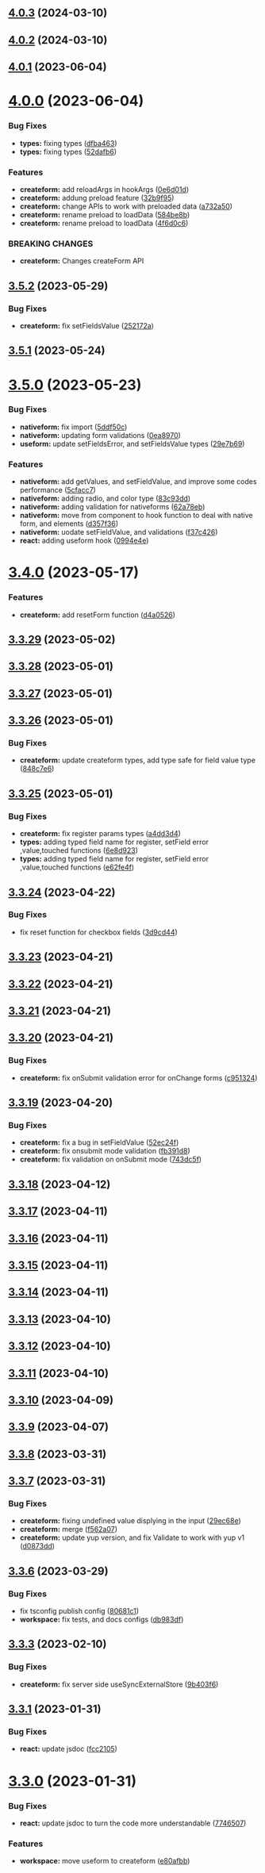 ## [4.0.3](https://github.com/jucian0/createform/compare/v4.0.2...v4.0.3) (2024-03-10)



## [4.0.2](https://github.com/jucian0/createform/compare/v4.0.1...v4.0.2) (2024-03-10)



## [4.0.1](https://github.com/jucian0/createform/compare/v4.0.0...v4.0.1) (2023-06-04)



# [4.0.0](https://github.com/jucian0/createform/compare/v3.5.2...v4.0.0) (2023-06-04)


### Bug Fixes

* **types:** fixing types ([dfba463](https://github.com/jucian0/createform/commit/dfba4633458757da85f70ab7d94403343f092cad))
* **types:** fixing types ([52dafb6](https://github.com/jucian0/createform/commit/52dafb646d2805e5226aac99a3464680284136ab))


### Features

* **createform:** add reloadArgs in hookArgs ([0e6d01d](https://github.com/jucian0/createform/commit/0e6d01de7f530e16669f2c7fabfcd7e8cc996a23))
* **createform:** addung preload feature ([32b9f95](https://github.com/jucian0/createform/commit/32b9f95e10c910ff11f850e0de5426d7b6696bf7))
* **createform:** change APIs to work with preloaded data ([a732a50](https://github.com/jucian0/createform/commit/a732a5017330f6f7438e1ed7018de01b37477dda))
* **createform:** rename preload to loadData ([584be8b](https://github.com/jucian0/createform/commit/584be8b69994af570ab655ca64ca2c401d6deca5))
* **createform:** rename preload to loadData ([4f6d0c6](https://github.com/jucian0/createform/commit/4f6d0c6e178ba16454b251d2bdc34dea653cbd5d))


### BREAKING CHANGES

* **createform:** Changes createForm API



## [3.5.2](https://github.com/jucian0/createform/compare/v3.5.1...v3.5.2) (2023-05-29)


### Bug Fixes

* **createform:** fix setFieldsValue ([252172a](https://github.com/jucian0/createform/commit/252172a393e0ef738fc8eb5fe1d1869d54826b9f))



## [3.5.1](https://github.com/jucian0/createform/compare/v3.5.0...v3.5.1) (2023-05-24)



# [3.5.0](https://github.com/jucian0/createform/compare/v3.4.0...v3.5.0) (2023-05-23)


### Bug Fixes

* **nativeform:** fix import ([5ddf50c](https://github.com/jucian0/createform/commit/5ddf50c2f5e3441d9136bd29ca2f93759c75f3f4))
* **nativeform:** updating form validations ([0ea8970](https://github.com/jucian0/createform/commit/0ea8970bcecfd377b090d16d6e2cc4b9c2ec10e6))
* **useform:** update setFieldsError, and setFieldsValue types ([29e7b69](https://github.com/jucian0/createform/commit/29e7b69ebc73221caa802679bfc8c73798e003b9))


### Features

* **nativeform:** add getValues, and setFieldValue, and improve some codes performance ([5cfacc7](https://github.com/jucian0/createform/commit/5cfacc7ccc1a302f3c719a2b2cab9ea1ef8e92a1))
* **nativeform:** adding radio, and color type ([83c93dd](https://github.com/jucian0/createform/commit/83c93dde4c4be7e517e8a71a60f2f252d559d57b))
* **nativeform:** adding validation for nativeforms ([62a78eb](https://github.com/jucian0/createform/commit/62a78eb54fd424ce2cd522af087e9ac080bcefae))
* **nativeform:** move from component to hook function to deal with native form, and elements ([d357f36](https://github.com/jucian0/createform/commit/d357f367ee4802147671b350c28e56d3c57098ca))
* **nativeform:** uodate setFieldValue, and validations ([f37c426](https://github.com/jucian0/createform/commit/f37c4267c06e92eabb921ac2f6f365b9f14fdbfb))
* **react:** adding useform hook ([0994e4e](https://github.com/jucian0/createform/commit/0994e4e86d1678112893cdda663acad0d99f7098))



# [3.4.0](https://github.com/jucian0/createform/compare/v3.3.29...v3.4.0) (2023-05-17)


### Features

* **createform:** add resetForm function ([d4a0526](https://github.com/jucian0/createform/commit/d4a052615052e1aa57b4360c24e6a422b9714df5))



## [3.3.29](https://github.com/jucian0/createform/compare/v3.3.28...v3.3.29) (2023-05-02)



## [3.3.28](https://github.com/jucian0/createform/compare/v3.3.27...v3.3.28) (2023-05-01)



## [3.3.27](https://github.com/jucian0/createform/compare/v3.3.26...v3.3.27) (2023-05-01)



## [3.3.26](https://github.com/jucian0/createform/compare/v3.3.25...v3.3.26) (2023-05-01)


### Bug Fixes

* **createform:** update createform types, add type safe for field value type ([848c7e6](https://github.com/jucian0/createform/commit/848c7e6d0d6a34a19e764bcc766e6576edca0dcb))



## [3.3.25](https://github.com/jucian0/createform/compare/v3.3.24...v3.3.25) (2023-05-01)


### Bug Fixes

* **createform:** fix register params types ([a4dd3d4](https://github.com/jucian0/createform/commit/a4dd3d4cfb304328a3f94b61d90ffd5d01aa0077))
* **types:** adding typed field name for register, setField error ,value,touched functions ([6e8d923](https://github.com/jucian0/createform/commit/6e8d9239ad25388bf36ea258922e461c82096553))
* **types:** adding typed field name for register, setField error ,value,touched functions ([e62fe4f](https://github.com/jucian0/createform/commit/e62fe4f402aa38c21161c4a452a796aa2111b95e))



## [3.3.24](https://github.com/jucian0/createform/compare/v3.3.23...v3.3.24) (2023-04-22)


### Bug Fixes

* fix reset function for checkbox fields ([3d9cd44](https://github.com/jucian0/createform/commit/3d9cd44cc317ae3cb514d99172102b9b041a95f7))



## [3.3.23](https://github.com/jucian0/createform/compare/v3.3.22...v3.3.23) (2023-04-21)



## [3.3.22](https://github.com/jucian0/createform/compare/v3.3.21...v3.3.22) (2023-04-21)



## [3.3.21](https://github.com/jucian0/createform/compare/v3.3.20...v3.3.21) (2023-04-21)



## [3.3.20](https://github.com/jucian0/createform/compare/v3.3.19...v3.3.20) (2023-04-21)


### Bug Fixes

* **createform:** fix onSubmit validation error for onChange forms ([c951324](https://github.com/jucian0/createform/commit/c9513249a4bf1faa10a5e9b73395e5d7dc7bd12e))



## [3.3.19](https://github.com/jucian0/createform/compare/v3.3.18...v3.3.19) (2023-04-20)


### Bug Fixes

* **createform:** fix a bug in setFieldValue ([52ec24f](https://github.com/jucian0/createform/commit/52ec24f55a0a6e10757e686a06af8fdf13a598d2))
* **createform:** fix onsubmit mode validation ([fb391d8](https://github.com/jucian0/createform/commit/fb391d8533cc63203e8cf87559679026934a1bfd))
* **createform:** fix validation on onSubmit mode ([743dc5f](https://github.com/jucian0/createform/commit/743dc5f2e5fabdc94da7a2644b88e25d78737eb8))



## [3.3.18](https://github.com/jucian0/createform/compare/v3.3.17...v3.3.18) (2023-04-12)



## [3.3.17](https://github.com/jucian0/createform/compare/v3.3.16...v3.3.17) (2023-04-11)



## [3.3.16](https://github.com/jucian0/createform/compare/v3.3.15...v3.3.16) (2023-04-11)



## [3.3.15](https://github.com/jucian0/createform/compare/v3.3.14...v3.3.15) (2023-04-11)



## [3.3.14](https://github.com/jucian0/createform/compare/v3.3.13...v3.3.14) (2023-04-11)



## [3.3.13](https://github.com/jucian0/createform/compare/v3.3.12...v3.3.13) (2023-04-10)



## [3.3.12](https://github.com/jucian0/createform/compare/v3.3.11...v3.3.12) (2023-04-10)



## [3.3.11](https://github.com/jucian0/createform/compare/v3.3.10...v3.3.11) (2023-04-10)



## [3.3.10](https://github.com/jucian0/createform/compare/v3.3.9...v3.3.10) (2023-04-09)



## [3.3.9](https://github.com/jucian0/createform/compare/v3.3.8...v3.3.9) (2023-04-07)



## [3.3.8](https://github.com/jucian0/createform/compare/v3.3.7...v3.3.8) (2023-03-31)



## [3.3.7](https://github.com/jucian0/createform/compare/v3.3.6...v3.3.7) (2023-03-31)


### Bug Fixes

* **createform:** fixing undefined value displying in the input ([29ec68e](https://github.com/jucian0/createform/commit/29ec68e311330bef17355dff83c94d73de53aef6))
* **createform:** merge ([f562a07](https://github.com/jucian0/createform/commit/f562a077bb7e568522869d3e2908ad6ce6989ad3))
* **createform:** update yup version, and fix Validate to work with yup v1 ([d0873dd](https://github.com/jucian0/createform/commit/d0873ddf257b0c28329240c2c9a46262999a8aa0))



## [3.3.6](https://github.com/jucian0/createform/compare/v3.3.5...v3.3.6) (2023-03-29)


### Bug Fixes

* fix tsconfig publish config ([80681c1](https://github.com/jucian0/createform/commit/80681c14d3e01a5554402db511ed7a96e99dbeb5))
* **workspace:** fix tests, and docs configs ([db983df](https://github.com/jucian0/createform/commit/db983df54e87c0d788ee3336e3b64b999d1e785c))



## [3.3.3](https://github.com/jucian0/createform/compare/v3.3.2...v3.3.3) (2023-02-10)


### Bug Fixes

* **createform:** fix server side useSyncExternalStore ([9b403f6](https://github.com/jucian0/createform/commit/9b403f622994c494ef336f0c92d4b468f031edd8))



## [3.3.1](https://github.com/jucian0/createform/compare/v3.3.0...v3.3.1) (2023-01-31)


### Bug Fixes

* **react:** update jsdoc ([fcc2105](https://github.com/jucian0/createform/commit/fcc2105d73d55d5b026eb4db84fb70f1066b7161))



# [3.3.0](https://github.com/jucian0/createform/compare/v3.2.6...v3.3.0) (2023-01-31)


### Bug Fixes

* **react:** update jsdoc to turn the code more understandable ([7746507](https://github.com/jucian0/createform/commit/77465072a502d6248a3ea6d8a800b442aa64b59b))


### Features

* **workspace:** move useform to createform ([e80afbb](https://github.com/jucian0/createform/commit/e80afbb09757a0d4c6109b50e5f418b3743a4d48))



